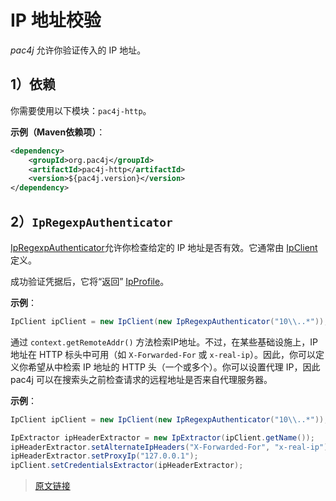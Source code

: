 # IP 地址校验

*pac4j* 允许你验证传入的 IP 地址。

## 1）依赖

你需要使用以下模块：`pac4j-http`。

**示例（Maven依赖项）**：

```xml
<dependency>
    <groupId>org.pac4j</groupId>
    <artifactId>pac4j-http</artifactId>
    <version>${pac4j.version}</version>
</dependency>
```

## 2）`IpRegexpAuthenticator`

[IpRegexpAuthenticator](https://github.com/pac4j/pac4j/blob/master/pac4j-http/src/main/java/org/pac4j/http/authorization/authorizer/IpRegexpAuthorizer.java)允许你检查给定的 IP 地址是否有效。它通常由 [IpClient](https://github.com/pac4j/pac4j/blob/master/pac4j-http/src/main/java/org/pac4j/http/client/direct/IpClient.java) 定义。

成功验证凭据后，它将“返回” [IpProfile](https://github.com/pac4j/pac4j/blob/master/pac4j-http/src/main/java/org/pac4j/http/profile/IpProfile.java)。

**示例**：

```java
IpClient ipClient = new IpClient(new IpRegexpAuthenticator("10\\..*"));
```

通过 `context.getRemoteAddr()` 方法检索IP地址。不过，在某些基础设施上，IP 地址在 HTTP 标头中可用（如 `X-Forwarded-For` 或 `x-real-ip`）。因此，你可以定义你希望从中检索 IP 地址的 HTTP 头（一个或多个）。你可以设置代理 IP，因此 pac4j 可以在搜索头之前检查请求的远程地址是否来自代理服务器。

**示例**：

```java
IpClient ipClient = new IpClient(new IpRegexpAuthenticator("10\\..*"));

IpExtractor ipHeaderExtractor = new IpExtractor(ipClient.getName());
ipHeaderExtractor.setAlternateIpHeaders("X-Forwarded-For", "x-real-ip");
ipHeaderExtractor.setProxyIp("127.0.0.1");
ipClient.setCredentialsExtractor(ipHeaderExtractor);
```

> [原文链接](https://www.pac4j.org/5.6.x/docs/authenticators/ip.html)
